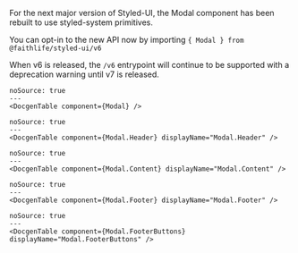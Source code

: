 For the next major version of Styled-UI, the Modal component has been rebuilt to use styled-system primitives.

You can opt-in to the new API now by importing `{ Modal } from @faithlife/styled-ui/v6`

When v6 is released, the `/v6` entrypoint will continue to be supported with a deprecation warning until v7 is released.

```react
noSource: true
---
<DocgenTable component={Modal} />
```

```react
noSource: true
---
<DocgenTable component={Modal.Header} displayName="Modal.Header" />
```

```react
noSource: true
---
<DocgenTable component={Modal.Content} displayName="Modal.Content" />
```

```react
noSource: true
---
<DocgenTable component={Modal.Footer} displayName="Modal.Footer" />
```

```react
noSource: true
---
<DocgenTable component={Modal.FooterButtons} displayName="Modal.FooterButtons" />
```
